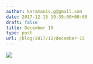 ```yaml
---
author: karamanis.g@gmail.com
date: 2017-12-15 19:39:00+00:00
draft: false
title: December 15
type: post
url: /blog/2017/12/december-15
---
```




  
   ![](/images/2017-12-15-201712december-15/IMG_3312.jpg)

  


